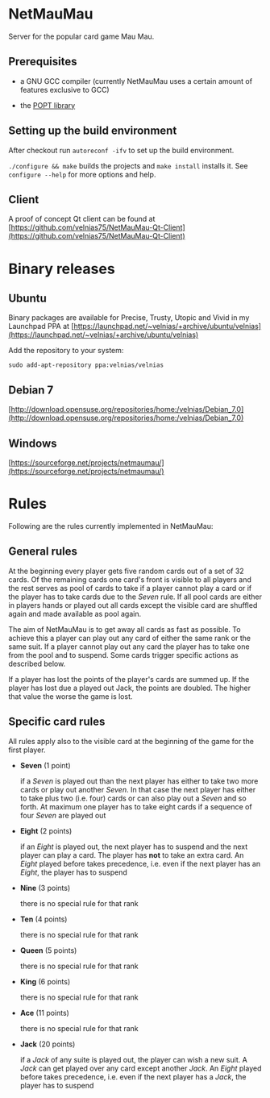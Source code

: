 NetMauMau
=========

Server for the popular card game Mau Mau.

Prerequisites
-------------

* a GNU GCC compiler (currently NetMauMau uses a certain amount of features exclusive to GCC)

* the [POPT library](http://rpm5.org/files/popt/)

Setting up the build environment
--------------------------------

After checkout run `autoreconf -ifv` to set up the build environment.

`./configure && make` builds the projects and `make install` installs it. 
See `configure --help` for more options and help.

Client
------

A proof of concept Qt client can be found at [https://github.com/velnias75/NetMauMau-Qt-Client](https://github.com/velnias75/NetMauMau-Qt-Client)


Binary releases
===============

Ubuntu
------
Binary packages are available for Precise, Trusty, Utopic and Vivid
in my Launchpad PPA at [https://launchpad.net/~velnias/+archive/ubuntu/velnias](https://launchpad.net/~velnias/+archive/ubuntu/velnias)

Add the repository to your system: 

`sudo add-apt-repository ppa:velnias/velnias`

Debian 7
--------
[http://download.opensuse.org/repositories/home:/velnias/Debian_7.0](http://download.opensuse.org/repositories/home:/velnias/Debian_7.0)


Windows
-------
[https://sourceforge.net/projects/netmaumau/](https://sourceforge.net/projects/netmaumau/)


Rules
=====

Following are the rules currently implemented in NetMauMau:

General rules
-------------

At the beginning every player gets five random cards out of a set of 32 cards. Of the remaining 
cards one card's front is visible to all players and the rest serves as pool of cards to take if
a player cannot play a card or if the player has to take cards due to the *Seven* rule. If all 
pool cards are either in players hands or played out all cards except the visible card are 
shuffled again and made available as pool again.

The aim of NetMauMau is to get away all cards as fast as possible. To achieve this a player
can play out any card of either the same rank or the same suit. If a player cannot play out
any card the player has to take one from the pool and to suspend. Some cards trigger specific 
actions as described below.

If a player has lost the points of the player's cards are summed up. If the player has lost due a
played out Jack, the points are doubled. The higher that value the worse the game is lost.

Specific card rules
-------------------

All rules apply also to the visible card at the beginning of the game for the first player.

* **Seven** (1 point)

   if a *Seven* is played out than the next player has either to take two more cards or play 
   out another *Seven*. In that case the next player has either to take plus two (i.e. four)
   cards or can also play out a *Seven* and so forth. At maximum one player has to take eight 
   cards if a sequence of four *Seven* are played out

* **Eight** (2 points)

   if an *Eight* is played out, the next player has to suspend and the next player can play 
   a card. The player has **not** to take an extra card. An *Eight* played before takes 
   precedence, i.e. even if the next player has an *Eight*, the player has to suspend

* **Nine** (3 points)

   there is no special rule for that rank

* **Ten** (4 points)

   there is no special rule for that rank

* **Queen** (5 points)

   there is no special rule for that rank

* **King** (6 points)

   there is no special rule for that rank

* **Ace** (11 points)

   there is no special rule for that rank

* **Jack** (20 points)

   if a *Jack* of any suite is played out, the player can wish a new suit. A *Jack* can get
   played over any card except another *Jack*. An *Eight* played before takes precedence, i.e.
   even if the next player has a *Jack*, the player has to suspend
